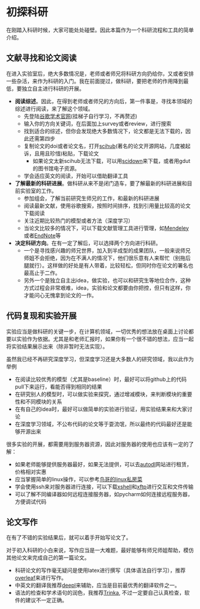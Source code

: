 # 初探科研

在刚踏入科研时候，大家可能处处碰壁。因此本篇作为一个科研流程和工具的简单介绍。

## 文献寻找和论文阅读

在进入实验室后，绝大多数情况是，老师或者师兄将科研方向扔给你，又或者安排一些杂活，来作为科研的入门。我在前面提过，做科研，要把老师的作用降到最低，要独立自主进行科研的开展。

- **阅读综述**。因此，在得到老师或者师兄的方向后，第一件事是，寻找本领域的综述进行阅读，来了解这个领域。
  - 先登陆[谷歌学术官网](https://scholar.google.com.hk/?hl=zh-CN)(挂梯子自行学习，不再赘述)
  - 输入你的方向关键词，在后面加上survey或者review，进行搜索
  - 找到适合的综述，但你会发现绝大多数情况下，论文都是无法下载的，因此还需第四步
  - 复制论文的doi或者论文名，打开[scihub](https://sci-hub.mksa.top/)(著名的论文开源网站，几度被起诉，且用且珍惜)粘贴，下载论文
    - 如果论文太新scihub无法下载，可以用[scidown](https://www.scidown.cn/)来下载，或者用gdut的图书馆电子资源。
  - 学会适应英文的阅读，开始可以借助翻译工具
- **了解最新的科研进展**。做科研从来不是闭门造车，要了解最新的科研进展和目前实验室的工作。
  - 参加组会，了解当前研究生师兄的工作，和最新的科研进展
  - 阅读最新文献，使用谷歌搜索，按照时间排序，找到引用量比较高的论文下载阅读
  - 关注近期比较热门的模型或者方法（深度学习）
  - 当论文比较多的情况下，可以下载文献管理工具进行管理，如[Mendeley](https://www.mendeley.com/?interaction_required=true)或者[EndNote](https://endnote.com/)等
- **决定科研方向**。在有一定了解后，可以选择两个方向进行科研。
  - 一个是寻找感兴趣的师兄世界，加入到半成型的成果团队，一般来说师兄师姐不会拒绝，因为在不满人的情况下，他们很乐意有人来帮忙（别拖后腿就行）。这样做的好处是有人带着，比较轻松，但同时你在论文的署名也最高止于二作。
  - 另外一个是独立自主出idea，做实验，也可以和研究生等地位合作，这种方式过程会非常艰难，idea，实验和论文都要由你把控，但只有这样，你才能问心无愧拿到论文的一作。



## 代码复现和实验开展

实验应当是做科研的关键一步，在计算机领域，一切优秀的想法放在桌面上讨论都要以实验作为依据。尤其是和老师汇报时，如果你有一个很不错的想法，应当一起将实验结果展示出来（除非暂时无法实现）。

虽然我已经不再研究深度学习，但深度学习还是大多数人的研究领域，我以此作为举例

- 在阅读比较优秀的模型（尤其是baseline）时，最好可以将github上的代码pull下来运行，看能否得到相同的结果
- 在研究别人的模型时，可以做实验来探究，通过增减模块，来判断模块的重要性和不同模块的关系
- 在有自己的idea时，最好可以做简单的实验进行验证，用实验结果来和大家讨论
- 在深度学习领域，不公布代码的论文等于耍流氓，所以最终的代码最好还是能够开源出来

很多实验的开展，都需要用到服务器资源，因此对服务器的使用也应该有一定的了解：

- 如果老师能够提供服务器最好，如果无法提供，可以去[autodl](https://www.autodl.com/)网站进行租赁，价格相对实惠
- 应当掌握简单的linux操作，可以参考[鸟哥的linux私房菜](https://wizardforcel.gitbooks.io/vbird-linux-basic-4e/content/index.html)
- 学会使用ssh来对服务器进行连接，可以下载[xshell](https://www.netsarang.com/en/xshell/)和[xftp](https://www.netsarang.com/en/xftp/)进行交互和文件传输
- 可以了解不同编译器如何远程连接服务器，如pycharm如何连接远程服务器，方便调试代码

## 论文写作

在有了不错的实验结果后，就可以着手开始写论文了。

对于初入科研的小白来说，写作应当是一大难题，最好能够有师兄师姐帮助，模仿其他论文来完成自己的第一篇论文。

- 科研论文的写作毫无疑问是使用latex进行撰写（具体语法自行学习），推荐[overleaf](https://www.overleaf.com/)来进行写作。
- 中英文的翻译我推荐[deepl](https://www.deepl.com/translator)来辅助，应当是目前最优秀的翻译软件之一。
- 语法的检查和学术语句的润色，我推荐[Trinka](https://cloud.trinka.ai/), 不过一定要自己认真检查，软件的建议不一定正确。

